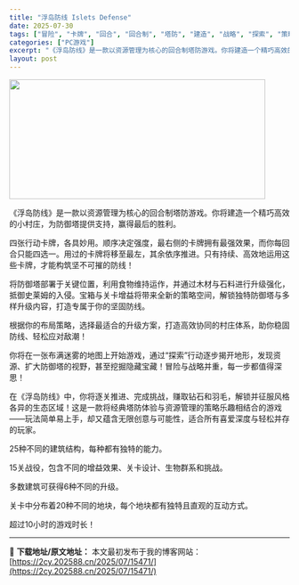 ```yaml
---
title: "浮岛防线 Islets Defense"
date: 2025-07-30
tags: ["冒险", "卡牌", "回合", "回合制", "塔防", "建造", "战略", "探索", "策略", "管理"]
categories: ["PC游戏"]
excerpt: "《浮岛防线》是一款以资源管理为核心的回合制塔防游戏。你将建造一个精巧高效的小村庄，为防御塔提供支持，赢得最后的胜利。 四张行动卡牌，各具妙用。顺序决定强度，最右侧的卡牌拥有最强效果，而你每回合只能四选一。用过的卡牌将移至最左，其余依序推进。只有持续、高效地运用这些卡牌，才能构筑坚不可摧的防线！ 将防&hellip;"
layout: post
---
```


<img class="aligncenter size-full wp-image-15453" src="https://2cy.202588.cn/wp-content/uploads/2025/07/2025073009580817.webp" alt="" width="460" height="215" />

《浮岛防线》是一款以资源管理为核心的回合制塔防游戏。你将建造一个精巧高效的小村庄，为防御塔提供支持，赢得最后的胜利。

四张行动卡牌，各具妙用。顺序决定强度，最右侧的卡牌拥有最强效果，而你每回合只能四选一。用过的卡牌将移至最左，其余依序推进。只有持续、高效地运用这些卡牌，才能构筑坚不可摧的防线！

将防御塔部署于关键位置，利用食物维持运作，并通过木材与石料进行升级强化，抵御史莱姆的入侵。宝箱与关卡增益将带来全新的策略空间，解锁独特防御塔与多样升级内容，打造专属于你的坚固防线。

根据你的布局策略，选择最适合的升级方案，打造高效协同的村庄体系，助你稳固防线、轻松应对敌潮！

你将在一张布满迷雾的地图上开始游戏，通过“探索”行动逐步揭开地形，发现资源、扩大防御塔的视野，甚至挖掘隐藏宝藏！冒险与战略并重，每一步都值得深思！

在《浮岛防线》中，你将逐关推进、完成挑战，赚取钻石和羽毛，解锁并征服风格各异的生态区域！这是一款将经典塔防体验与资源管理的策略乐趣相结合的游戏——玩法简单易上手，却又蕴含无限创意与可能性，适合所有喜爱深度与轻松并存的玩家。

25种不同的建筑结构，每种都有独特的能力。

15关战役，包含不同的增益效果、关卡设计、生物群系和挑战。

多数建筑可获得6种不同的升级。

关卡中分布着20种不同的地块，每个地块都有独特且直观的互动方式。

超过10小时的游戏时长！

---
📖 **下载地址/原文地址：** 本文最初发布于我的博客网站：[https://2cy.202588.cn/2025/07/15471/](https://2cy.202588.cn/2025/07/15471/)
